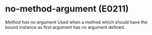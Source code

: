 # no-method-argument (E0211)
*Method has no argument* Used when a method which should have the bound
instance as first argument has no argument defined.
